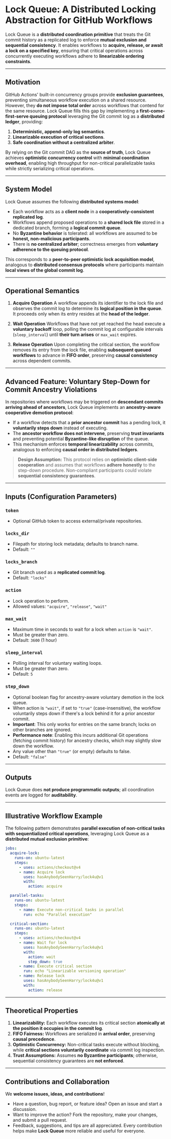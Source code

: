# **Lock Queue: A Distributed Locking Abstraction for GitHub Workflows**

Lock Queue is a **distributed coordination primitive** that treats the Git commit history as a replicated log to enforce **mutual exclusion and sequential consistency**. It enables workflows to **acquire, release, or await a lock on a specified key**, ensuring that critical operations across concurrently executing workflows adhere to **linearizable ordering constraints**.

---

## **Motivation**

GitHub Actions' built-in concurrency groups provide **exclusion guarantees**, preventing simultaneous workflow execution on a shared resource. However, they **do not impose total order** across workflows that contend for the same resource. Lock Queue fills this gap by implementing a **first-come-first-serve queuing protocol** leveraging the Git commit log as a **distributed ledger**, providing:

1. **Deterministic, append-only log semantics**.
2. **Linearizable execution of critical sections**.
3. **Safe coordination without a centralized arbiter**.

By relying on the Git commit DAG as the **source of truth**, Lock Queue achieves **optimistic concurrency control** with **minimal coordination overhead**, enabling high throughput for non-critical parallelizable tasks while strictly serializing critical operations.

---

## **System Model**

Lock Queue assumes the following **distributed systems model**:

- Each workflow acts as a **client node** in a **cooperatively-consistent replicated log**.
- Workflows append proposed operations to a **shared lock file** stored in a dedicated branch, forming a **logical commit queue**.
- No **Byzantine behavior** is tolerated: all workflows are assumed to be **honest, non-malicious participants**.
- There is **no centralized arbiter**; correctness emerges from **voluntary adherence to the queuing protocol**.

This corresponds to a **peer-to-peer optimistic lock acquisition model**, analogous to **distributed consensus protocols** where participants maintain **local views of the global commit log**.

---

## **Operational Semantics**

1. **Acquire Operation**
   A workflow appends its identifier to the lock file and observes the commit log to determine its **logical position in the queue**. It proceeds only when its entry resides at the **head of the ledger**.

2. **Wait Operation**
   Workflows that have not yet reached the head execute a **voluntary backoff** loop, polling the commit log at configurable intervals (`sleep_interval`) until **their turn arises** or `max_wait` expires.

3. **Release Operation**
   Upon completing the critical section, the workflow removes its entry from the lock file, enabling **subsequent queued workflows** to advance in **FIFO order**, preserving **causal consistency** across dependent commits.

---

## **Advanced Feature: Voluntary Step-Down for Commit Ancestry Violations**

In repositories where workflows may be triggered on **descendant commits arriving ahead of ancestors**, Lock Queue implements an **ancestry-aware cooperative demotion protocol**:

- If a workflow detects that a **prior ancestor commit** has a pending lock, it **voluntarily steps down** instead of executing.
- The **ancestor workflow does not intervene**, preserving **trust invariants** and preventing potential **Byzantine-like disruption** of the queue.
- This mechanism enforces **temporal linearizability** across commits, analogous to enforcing **causal order in distributed ledgers**.

> **Design Assumption:**
> This protocol relies on **optimistic client-side cooperation** and assumes that workflows **adhere honestly** to the step-down procedure. Non-compliant participants could violate **sequential consistency guarantees**.

---

## **Inputs (Configuration Parameters)**

### `token`

- Optional GitHub token to access external/private repositories.

### `locks_dir`

- Filepath for storing lock metadata; defaults to branch name.
- Default: `""`

### `locks_branch`

- Git branch used as a **replicated commit log**.
- Default: `"locks"`

### `action`

- Lock operation to perform.
- Allowed values: `"acquire"`, `"release"`, `"wait"`

### `max_wait`

- Maximum time in seconds to wait for a lock when `action` is `"wait"`.
- Must be greater than zero.
- Default: `3600` (1 hour)

### `sleep_interval`

- Polling interval for voluntary waiting loops.
- Must be greater than zero.
- Default: `5`

### `step_down`

- Optional boolean flag for ancestry-aware voluntary demotion in the lock queue.
- When action is `"wait"`, if set to `"true"` (case-insensitive), the workflow voluntarily steps down if there's a lock behind it for a prior ancestor commit.
- **Important**: This only works for entries on the same branch; locks on other branches are ignored.
- **Performance note**: Enabling this incurs additional Git operations (fetching commit history) for ancestry checks, which may slightly slow down the workflow.
- Any value other than `"true"` (or empty) defaults to false.
- Default: `"false"`

---

## **Outputs**

Lock Queue does **not produce programmatic outputs**; all coordination events are logged for **auditability**.

---

## **Illustrative Workflow Example**

The following pattern demonstrates **parallel execution of non-critical tasks with sequentialized critical operations**, leveraging Lock Queue as a **distributed mutual exclusion primitive**:

```yaml
jobs:
  acquire-lock:
    runs-on: ubuntu-latest
    steps:
      - uses: actions/checkout@v4
      - name: Acquire lock
        uses: hasAnybodySeenHarry/lock4u@v1
        with:
          action: acquire

  parallel-tasks:
    runs-on: ubuntu-latest
    steps:
      - name: Execute non-critical tasks in parallel
        run: echo "Parallel execution"

  critical-section:
    runs-on: ubuntu-latest
    steps:
      - uses: actions/checkout@v4
      - name: Wait for lock
        uses: hasAnybodySeenHarry/lock4u@v1
        with:
          action: wait
          step_down: true
      - name: Execute critical section
        run: echo "Linearizable versioning operation"
      - name: Release lock
        uses: hasAnybodySeenHarry/lock4u@v1
        with:
          action: release
```

---

## **Theoretical Properties**

1. **Linearizability:** Each workflow executes its critical section **atomically at the position it occupies in the commit log**.
2. **FIFO Fairness:** Workflows are serialized in **arrival order**, preserving **causal precedence**.
3. **Optimistic Concurrency:** Non-critical tasks execute without blocking, while **critical sections voluntarily coordinate** via commit log inspection.
4. **Trust Assumptions:** Assumes **no Byzantine participants**; otherwise, sequential consistency guarantees are **not enforced**.

---

## **Contributions and Collaboration**

We **welcome issues, ideas, and contributions**!

- Have a question, bug report, or feature idea? Open an issue and start a discussion.
- Want to improve the action? Fork the repository, make your changes, and submit a pull request.
- Feedback, suggestions, and tips are all appreciated. Every contribution helps make **Lock Queue** more reliable and useful for everyone.
